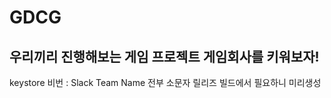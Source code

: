 <h1>GDCG</h1>
<h2>우리끼리 진행해보는 게임 프로젝트
게임회사를 키워보자! </h2>

keystore 비번 : Slack Team Name 전부 소문자
릴리즈 빌드에서 필요하니 미리생성

